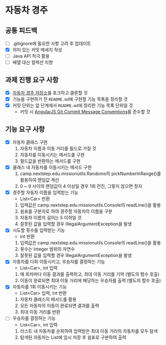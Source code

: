 # 자동차 경주

## 공통 피드백

- [ ] .gitignore에 필요한 사항 고려 후 업데이트
- [x] 의미 있는 커밋 메세지 작성
- [ ] Java API 적극 활용
- [ ] 배열 대신 컬렉션 지향

## 과제 진행 요구 사항

- [x] [자동차 경주 저장소](https://github.com/woowacourse-precourse/java-racingcar-7)를 포크하고 클론할 것
- [x] 기능을 구현하기 전  `README.md`에 구현할 기능 목록을 정리할 것
- [x] 커밋 단위는 앞 단계에서  `README.md`에 정리한 기능 목록 단위일 것
  - 커밋 시 [AngularJS Git Commit Message Conventions](https://gist.github.com/stephenparish/9941e89d80e2bc58a153)를 준수할 것

## 기능 요구 사항

- [x] 자동차 클래스 구현
  1. 자동차 이름과 이동 거리를 필드로 가질 것
  2. 자동차를 이동시키는 메서드를 구현
  3. 필드값을 반환하는 메서드를 구현
- [x] 클래스 내 자동차를 이동시키는 메서드 구현
  1. camp.nextstep.edu.missionutils.Randoms의 pickNumberInRange()를 활용하여 랜덤값 계산
  2. 0 ~ 9 사이의 랜덤값이 4 이상일 경우 1회 전진, 그렇지 않으면 정지
- [x] 경주할 자동차 이름을 입력받는 기능
  - List\<Car> 반환
  1. 입력값은 camp.nextstep.edu.missionutils.Console의 readLine()을 활용
  2. 쉼표를 구분자로 하여 경주할 자동차의 이름을 구분
  3. 자동차 이름의 길이는 5 이하일 것
  4. 잘못된 값을 입력할 경우 IllegalArgumentException을 발생
- [x] 시도할 횟수를 입력받는 기능
  - int 반환
  1. 입력값은 camp.nextstep.edu.missionutils.Console의 readLine()을 활용
  2. 횟수는 Integer 범위의 자연수
  3. 잘못된 값을 입력할 경우 IllegalArgumentException을 발생
- [x] 자동차를 다회 이동시키고, 우승자를 결정하는 기능
  - List\<Car>, int 입력
  1. 매 회차마다 이동 결과를 출력하고, 최대 이동 거리를 기억 (별도의 함수 호출)
  2. 이동이 완료되면 최대 이동 거리에 해당하는 우승자를 출력 (별도의 함수 호출)
- [x] 자동차를 1회 이동시키는 기능
  - List\<Car> 입력, int 반환
  1. 자동차 클래스의 메서드를 활용
  2. 모든 자동차의 이동이 완료되면 결과를 출력
  3. 최대 이동 거리를 반환
- [ ] 우승자를 결정하는 기능
  - List\<Car>, int 입력
  1. 리스트 내 자동차를 순회하여 입력받은 최대 이동 거리의 자동차를 모두 탐색
  2. 탐색된 자동차는 List에 임시 저장 후 쉼표로 구분하여 출력